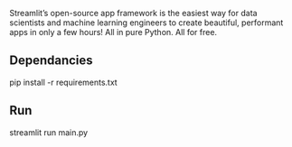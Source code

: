 Streamlit’s open-source app framework is the easiest way for data scientists and machine learning engineers to create beautiful, performant apps in only a few hours!  All in pure Python. All for free.

## Dependancies

pip install -r requirements.txt

## Run
streamlit run main.py
